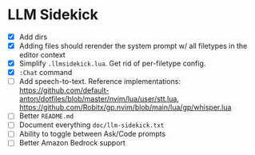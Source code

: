 # LLM Sidekick
- [x] Add dirs
- [x] Adding files should rerender the system prompt w/ all filetypes in the editor context
- [x] Simplify `.llmsidekick.lua`. Get rid of per-filetype config.
- [x] `:Chat` command
- [ ] Add speech-to-text. Reference implementations: https://github.com/default-anton/dotfiles/blob/master/nvim/lua/user/stt.lua, https://github.com/Robitx/gp.nvim/blob/main/lua/gp/whisper.lua
- [ ] Better `README.md`
- [ ] Document everything `doc/llm-sidekick.txt`
- [ ] Ability to toggle between Ask/Code prompts
- [ ] Better Amazon Bedrock support
